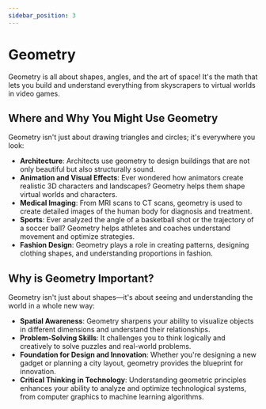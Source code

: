 ```yaml
---
sidebar_position: 3
---
```


# Geometry

Geometry is all about shapes, angles, and the art of space!
It's the math that lets you build and understand everything from skyscrapers to virtual worlds in video games.

## Where and Why You Might Use Geometry

Geometry isn't just about drawing triangles and circles; it's everywhere you look:

- **Architecture**: Architects use geometry to design buildings that are not only beautiful but also structurally sound.
- **Animation and Visual Effects**: Ever wondered how animators create realistic 3D characters and landscapes? Geometry helps them shape virtual worlds and characters.
- **Medical Imaging**: From MRI scans to CT scans, geometry is used to create detailed images of the human body for diagnosis and treatment.
- **Sports**: Ever analyzed the angle of a basketball shot or the trajectory of a soccer ball? Geometry helps athletes and coaches understand movement and optimize strategies.
- **Fashion Design**: Geometry plays a role in creating patterns, designing clothing shapes, and understanding proportions in fashion.

## Why is Geometry Important?

Geometry isn't just about shapes—it's about seeing and understanding the world in a whole new way:

- **Spatial Awareness**: Geometry sharpens your ability to visualize objects in different dimensions and understand their relationships.
- **Problem-Solving Skills**: It challenges you to think logically and creatively to solve puzzles and real-world problems.
- **Foundation for Design and Innovation**: Whether you're designing a new gadget or planning a city layout, geometry provides the blueprint for innovation.
- **Critical Thinking in Technology**: Understanding geometric principles enhances your ability to analyze and optimize technological systems, from computer graphics to machine learning algorithms.
